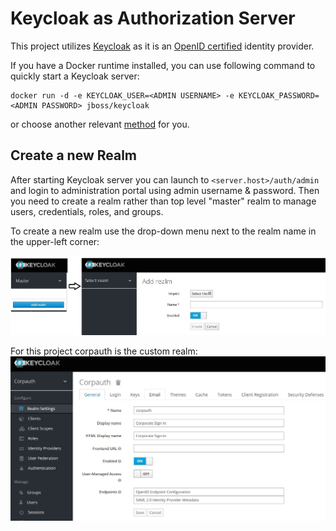 # Keycloak as Authorization Server
This project utilizes [Keycloak](https://www.keycloak.org/) as it is an [OpenID certified](https://openid.net/developers/certified/) identity provider.

If you have a Docker runtime installed, you can use following command to quickly start a Keycloak server:

```
docker run -d -e KEYCLOAK_USER=<ADMIN USERNAME> -e KEYCLOAK_PASSWORD=<ADMIN PASSWORD> jboss/keycloak
```
or choose another relevant [method](https://www.keycloak.org/docs/latest/server_installation/index.html#installation) for you.

## Create a new Realm

After starting Keycloak server you can launch to `<server.host>/auth/admin` and login to administration portal using admin username & password. Then you need to create a realm rather than top level "master" realm to manage users, credentials, roles, and groups.

To create a new realm use the drop-down menu next to the realm name in the upper-left corner:

![addrealm](../doc/images/add_realm.jpg)

For this project corpauth is the custom realm:
![corpauth](../doc/images/realm_def.jpg)

